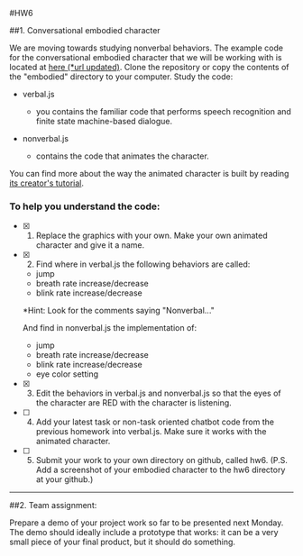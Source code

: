 #HW6

##1. Conversational embodied character

We are moving towards studying nonverbal behaviors. The example code for the conversational embodied character that we will be working with is located at [here (*url updated)](https://github.com/maxipesfix/coversational_interfaces_spring_2017/tree/master/embodied). 
Clone the repository or copy the contents of the "embodied" directory to your computer. Study the code:

- verbal.js
	- you contains the familiar code that performs speech recognition and finite state machine-based dialogue.

- nonverbal.js
	- contains the code that animates the character.

You can find more about the way the animated character is built by reading [its creator's tutorial](http://www.williammalone.com/articles/create-html5-canvas-javascript-game-character/1/).



### To help you understand the code:


- [x] 1. Replace the graphics with your own. Make your own animated character and give it a name.

- [x] 2. Find where in verbal.js the following behaviors are called:
 	- jump
	- breath rate increase/decrease
	- blink rate increase/decrease

	*Hint: Look for the comments saying "Nonverbal..."

	And find in nonverbal.js the implementation of:

	- jump
	- breath rate increase/decrease
	- blink rate increase/decrease
	- eye color setting

- [x] 3. Edit the behaviors in verbal.js and nonverbal.js so that the eyes of the character are RED with the character is listening.

- [ ] 4. Add your latest task or non-task oriented chatbot code from the previous homework into verbal.js. Make sure it works with the animated character.

- [ ] 5. Submit your work to your own directory on github, called hw6. (P.S. Add a screenshot of your embodied character to the hw6 directory at your github.)


---


##2. Team assignment: 

Prepare a demo of your project work so far to be presented next Monday. The demo should ideally include a prototype that works: it can be a very small piece of your final product, but it should do something. 











